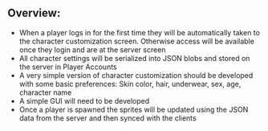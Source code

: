 ## Overview:

* When a player logs in for the first time they will be automatically taken to the character customization screen. Otherwise access will be available once they login and are at the server screen
* All character settings will be serialized into JSON blobs and stored on the server in Player Accounts
* A very simple version of character customization should be developed with some basic preferences: Skin color, hair, underwear, sex, age, character name
* A simple GUI will need to be developed
* Once a player is spawned the sprites will be updated using the JSON data from the server and then synced with the clients

